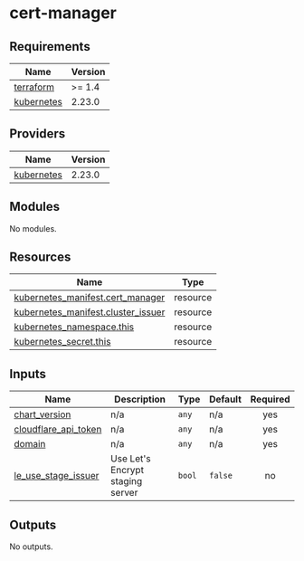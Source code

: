 # cert-manager

<!-- BEGINNING OF PRE-COMMIT-TERRAFORM DOCS HOOK -->
## Requirements

| Name | Version |
|------|---------|
| <a name="requirement_terraform"></a> [terraform](#requirement\_terraform) | >= 1.4 |
| <a name="requirement_kubernetes"></a> [kubernetes](#requirement\_kubernetes) | 2.23.0 |

## Providers

| Name | Version |
|------|---------|
| <a name="provider_kubernetes"></a> [kubernetes](#provider\_kubernetes) | 2.23.0 |

## Modules

No modules.

## Resources

| Name | Type |
|------|------|
| [kubernetes_manifest.cert_manager](https://registry.terraform.io/providers/hashicorp/kubernetes/2.23.0/docs/resources/manifest) | resource |
| [kubernetes_manifest.cluster_issuer](https://registry.terraform.io/providers/hashicorp/kubernetes/2.23.0/docs/resources/manifest) | resource |
| [kubernetes_namespace.this](https://registry.terraform.io/providers/hashicorp/kubernetes/2.23.0/docs/resources/namespace) | resource |
| [kubernetes_secret.this](https://registry.terraform.io/providers/hashicorp/kubernetes/2.23.0/docs/resources/secret) | resource |

## Inputs

| Name | Description | Type | Default | Required |
|------|-------------|------|---------|:--------:|
| <a name="input_chart_version"></a> [chart\_version](#input\_chart\_version) | n/a | `any` | n/a | yes |
| <a name="input_cloudflare_api_token"></a> [cloudflare\_api\_token](#input\_cloudflare\_api\_token) | n/a | `any` | n/a | yes |
| <a name="input_domain"></a> [domain](#input\_domain) | n/a | `any` | n/a | yes |
| <a name="input_le_use_stage_issuer"></a> [le\_use\_stage\_issuer](#input\_le\_use\_stage\_issuer) | Use Let's Encrypt staging server | `bool` | `false` | no |

## Outputs

No outputs.
<!-- END OF PRE-COMMIT-TERRAFORM DOCS HOOK -->
